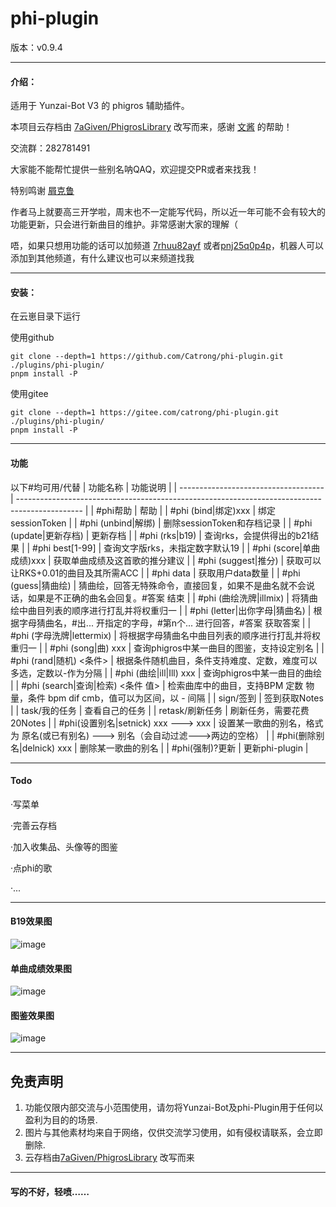 # phi-plugin

版本：v0.9.4

---

#### 介绍：
适用于 Yunzai-Bot V3 的 phigros 辅助插件。

本项目云存档由 [7aGiven/PhigrosLibrary](https://github.com/7aGiven/PhigrosLibrary/tree/v3.1.0) 改写而来，感谢 [文酱](https://github.com/7aGiven) 的帮助！

交流群：282781491

大家能不能帮忙提供一些别名呐QAQ，欢迎提交PR或者来找我！

特别鸣谢 [屑克鲁](https://github.com/KeluIsAfkeru) 

作者马上就要高三开学啦，周末也不一定能写代码，所以近一年可能不会有较大的功能更新，只会进行新曲目的维护。非常感谢大家的理解（

唔，如果只想用功能的话可以加频道 [7rhuu82ayf](https://pd.qq.com/s/dhkqitdm8) 或者[pnj25q0p4p](https://pd.qq.com/s/e3z86q6bw)，机器人可以添加到其他频道，有什么建议也可以来频道找我

---

#### 安装：
在云崽目录下运行

使用github

```
git clone --depth=1 https://github.com/Catrong/phi-plugin.git ./plugins/phi-plugin/
pnpm install -P
```

使用gitee

```
git clone --depth=1 https://gitee.com/catrong/phi-plugin.git ./plugins/phi-plugin/
pnpm install -P
```

---

#### 功能
以下#均可用/代替
| 功能名称                             | 功能说明                                                                                       |
| ------------------------------------ | ---------------------------------------------------------------------------------------------- |
| #phi帮助                             | 帮助                                                                                           |
| #phi (bind\|绑定)xxx                 | 绑定sessionToken                                                                               |
| #phi (unbind\|解绑)                  | 删除sessionToken和存档记录                                                                     |
| #phi (update\|更新存档)              | 更新存档                                                                                       |
| #phi (rks\|b19)                      | 查询rks，会提供得出的b21结果                                                                   |
| #phi best[1-99]                      | 查询文字版rks，未指定数字默认19                                                                |
| #phi (score\|单曲成绩)xxx            | 获取单曲成绩及这首歌的推分建议                                                                 |
| #phi (suggest\|推分)                 | 获取可以让RKS+0.01的曲目及其所需ACC                                                            |
| #phi data                            | 获取用户data数量                                                                               |
| #phi (guess\|猜曲绘)                 | 猜曲绘，回答无特殊命令，直接回复，如果不是曲名就不会说话，如果是不正确的曲名会回复。#答案 结束 |
| #phi (曲绘洗牌\|illmix)              | 将猜曲绘中曲目列表的顺序进行打乱并将权重归一                                                   |
| #phi (letter\|出你字母\|猜曲名)      | 根据字母猜曲名，#出... 开指定的字母，#第n个... 进行回答，#答案 获取答案                        |
| #phi (字母洗牌\|lettermix)           | 将根据字母猜曲名中曲目列表的顺序进行打乱并将权重归一                                           |
| #phi (song\|曲) xxx                  | 查询phigros中某一曲目的图鉴，支持设定别名                                                      |
| #phi (rand\|随机) <条件>             | 根据条件随机曲目，条件支持难度、定数，难度可以多选，定数以-作为分隔                            |
| #phi (曲绘\|ill\|Ill) xxx            | 查询phigros中某一曲目的曲绘                                                                    |
| #phi (search\|查询\|检索) <条件 值>  | 检索曲库中的曲目，支持BPM 定数 物量，条件 bpm dif cmb，值可以为区间，以 - 间隔                 |
| sign/签到                            | 签到获取Notes                                                                                  |
| task/我的任务                        | 查看自己的任务                                                                                 |
| retask/刷新任务                      | 刷新任务，需要花费20Notes                                                                      |
| #phi(设置别名\|setnick) xxx ---> xxx | 设置某一歌曲的别名，格式为 原名(或已有别名) ---> 别名（会自动过滤--->两边的空格）              |
| #phi(删除别名\|delnick) xxx          | 删除某一歌曲的别名                                                                             |
| #phi(强制)?更新                      | 更新phi-plugin                                                                                 |

---

#### Todo

·写菜单

·完善云存档

·加入收集品、头像等的图鉴

·点phi的歌

·...

---

#### B19效果图

![image](https://github.com/Catrong/phi-plugin/blob/main/resources/readmeimg/b19.jpg)

#### 单曲成绩效果图
![image](https://github.com/Catrong/phi-plugin/blob/main/resources/readmeimg/score.jpg)

#### 图鉴效果图

![image](https://github.com/Catrong/phi-plugin/blob/main/resources/readmeimg/atlas.jpg)

---

## 免责声明

1. 功能仅限内部交流与小范围使用，请勿将Yunzai-Bot及phi-Plugin用于任何以盈利为目的的场景.
2. 图片与其他素材均来自于网络，仅供交流学习使用，如有侵权请联系，会立即删除.
3. 云存档由[7aGiven/PhigrosLibrary](https://github.com/7aGiven/PhigrosLibrary/tree/v3.1.0) 改写而来

---

#### 写的不好，轻喷……


